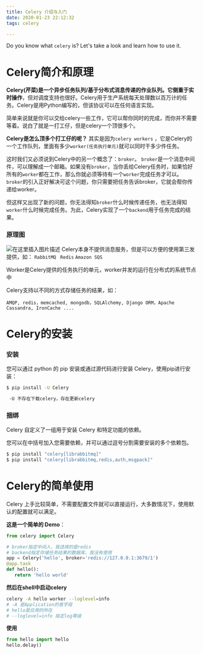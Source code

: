 ```yaml
---
title: Celery 介绍与入门
date: 2020-01-23 22:12:32
tags: celery

---
```

Do you know what `celery` is? Let's take a look and learn how to use it.
<!--more-->


# Celery简介和原理

**Celery(芹菜)是一个异步任务队列/基于分布式消息传递的作业队列。它侧重于实时操作**，但对调度支持也很好。Celery用于生产系统每天处理数以百万计的任务。Celery是用Python编写的，但该协议可以在任何语言实现。

简单来说就是你可以交给celery一些工作，它可以帮你同时的完成，而你并不需要等着。说白了就是一打工仔，但是celery一个顶很多个。

**Celery是怎么顶多个打工仔的呢？**
其实是因为`celery workers` ，它是Celery的一个工作队列，里面有多少`worker(任务执行单元)`就可以同时干多少件任务。

这时我们又必须说到Celery中的另一个概念了：`broker`。
`broker`是一个消息中间件，可以理解成一个邮箱。如果没有`broker`，当你丢给Celery任务时，如果恰好所有的`worker`都在工作，那么你就必须等待有一个`worker`完成任务才可以。`broker`的引入正好解决可这个问题，你只需要把任务告诉broker，它就会帮你传递给worker。

但这样又出现了新的问题，你无法得知`broker`什么时候传递任务，也无法得知`worker`什么时候完成任务。为此，Celery实现了一个`backend`用于任务完成的结果。
###	原理图
![在这里插入图片描述](https://imgconvert.csdnimg.cn/aHR0cHM6Ly9tbWJpei5xcGljLmNuL21tYml6X3BuZy9ickZyUUZ3QUIwWXJldkhBcHBBSG1pYjZkWFFuTXRqQnlFTmJCNE01Y2liRzZXaHUyRGlhZUJUeEJaZTRmWkRyckJ0SGhZY2FDNFh4aWJUeFA1OTV0aWFkRUlRLzY0MA?x-oss-process=image/format,png)
Celery本身不提供消息服务，但是可以方便的使用第三发提供，如：
`RabbitMQ`   ` Redis`     `Amazon SQS`

Worker是Celery提供的任务执行的单元，worker并发的运行在分布式的系统节点中

Celery支持以不同的方式存储任务的结果，如：

`AMQP, redis，memcached, mongodb，SQLAlchemy, Django ORM，Apache Cassandra, IronCache ....`

# Celery的安装
### 安装
您可以通过 python 的 pip 安装或通过源代码进行安装 Celery，使用pip进行安装：
```bash
$ pip install -U Celery

 -U 不存在下载celery，存在更新celery
```

### 捆绑
Celery 自定义了一组用于安装 Celery 和特定功能的依赖。

您可以在中括号加入您需要依赖，并可以通过逗号分割需要安装的多个依赖包。

```bash
$ pip install "celery[librabbitmq]"
$ pip install "celery[librabbitmq,redis,auth,msgpack]"
```

# Celery的简单使用
Celery 上手比较简单，不需要配置文件就可以直接运行，大多数情况下，使用默认的配置就可以满足。

**这是一个简单的 Demo**：

```python
from celery import Celery

# broker指定中间人，我选择的是redis
# backend指定存储任务结果的数据库，我没有使用
app = Celery('hello', broker='redis://127.0.0.1:3679/1')
@app.task
def hello():
   return 'hello world'
```
**然后在shell中启动celery**

```bash
celery -A hello worker --loglevel=info
# -A 是Application的首字母
# hello是应用的所在
# --loglevel=info 指定log等级
```
**使用**
```python
from hello import hello
hello.delay()
```

